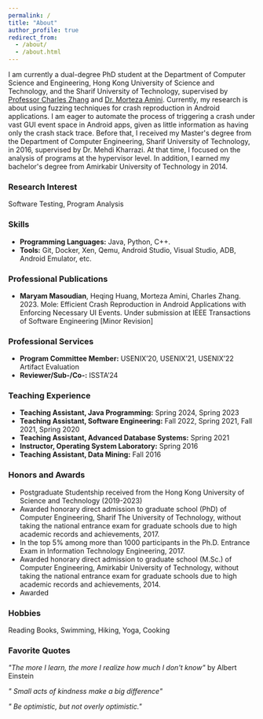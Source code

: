 ```yaml
---
permalink: /
title: "About"
author_profile: true
redirect_from: 
  - /about/
  - /about.html
---
```


I am currently a dual-degree PhD student at the Department of Computer Science and Engineering, Hong Kong University of Science and Technology, and the Sharif University of Technology, supervised by [Professor Charles Zhang](https://cse.hkust.edu.hk/~charlesz/) and [Dr. Morteza Amini](https://sharif.edu/~amini/). Currently, my research is about using fuzzing techniques for crash reproduction in Android applications. I am eager to automate the process of triggering a crash under vast GUI event space in Android apps, given as little information as having only the crash stack trace. Before that, I received my Master's degree from the Department of Computer Engineering, Sharif University of Technology, in 2016, supervised by Dr. Mehdi Kharrazi. At that time, I focused on the analysis of programs at the hypervisor level. In addition, I earned my bachelor's degree from Amirkabir University of Technology in 2014. 

### Research Interest
Software Testing, Program Analysis

### Skills
* **Programming Languages:** Java, Python, C++.
* **Tools:** Git, Docker, Xen, Qemu, Android Studio, Visual Studio, ADB, Android Emulator, etc.

### Professional Publications
* **Maryam Masoudian**, Heqing Huang, Morteza Amini, Charles Zhang. 2023. Mole: Efficient Crash Reproduction in Android Applications with Enforcing Necessary UI Events. Under submission at IEEE Transactions of Software Engineering [Minor Revision]

### Professional Services
* **Program Committee Member:** USENIX’20, USENIX’21, USENIX’22 Artifact Evaluation
* **Reviewer/Sub-/Co-:** ISSTA’24

### Teaching Experience
* **Teaching Assistant, Java Programming:** Spring 2024, Spring 2023
* **Teaching Assistant, Software Engineering:** Fall 2022, Spring 2021, Fall 2021, Spring 2020
* **Teaching Assistant, Advanced Database Systems:** Spring 2021
* **Instructor, Operating System Laboratory:** Spring 2016
* **Teaching Assistant, Data Mining:** Fall 2016

### Honors and Awards
* Postgraduate Studentship received from the Hong Kong University of Science and Technology
(2019-2023)
* Awarded honorary direct admission to graduate school (PhD) of Computer Engineering, Sharif The University of Technology, without taking the national entrance exam for graduate schools due to high academic records and achievements, 2017.
* In the top 5% among more than 1000 participants in the Ph.D. Entrance Exam in Information Technology Engineering, 2017.
* Awarded honorary direct admission to graduate school (M.Sc.) of Computer Engineering, Amirkabir University of Technology, without taking the national entrance exam for graduate schools due to high academic records and achievements, 2014.
* Awarded 
### Hobbies
Reading Books, Swimming, Hiking, Yoga, Cooking

### Favorite Quotes
*"The more I learn, the more I realize how much I don't know"* by Albert Einstein

*" Small acts of kindness make a big difference"*

*" Be optimistic, but not overly optimistic."*

